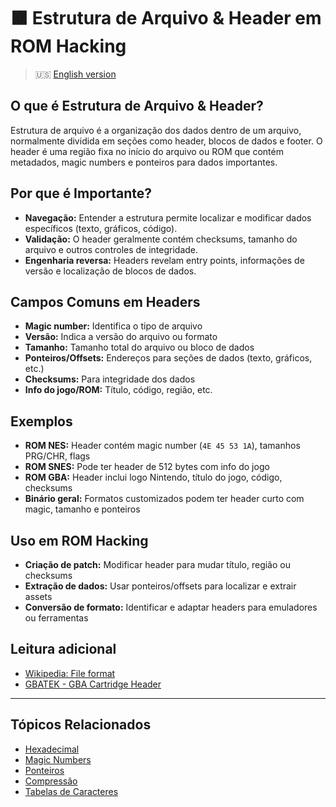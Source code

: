 # 🟫 Estrutura de Arquivo & Header em ROM Hacking

> :us: [English version](file_structure_headers.md)

## O que é Estrutura de Arquivo & Header?
Estrutura de arquivo é a organização dos dados dentro de um arquivo, normalmente dividida em seções como header, blocos de dados e footer. O header é uma região fixa no início do arquivo ou ROM que contém metadados, magic numbers e ponteiros para dados importantes.

## Por que é Importante?
- **Navegação:** Entender a estrutura permite localizar e modificar dados específicos (texto, gráficos, código).
- **Validação:** O header geralmente contém checksums, tamanho do arquivo e outros controles de integridade.
- **Engenharia reversa:** Headers revelam entry points, informações de versão e localização de blocos de dados.

## Campos Comuns em Headers
- **Magic number:** Identifica o tipo de arquivo
- **Versão:** Indica a versão do arquivo ou formato
- **Tamanho:** Tamanho total do arquivo ou bloco de dados
- **Ponteiros/Offsets:** Endereços para seções de dados (texto, gráficos, etc.)
- **Checksums:** Para integridade dos dados
- **Info do jogo/ROM:** Título, código, região, etc.

## Exemplos
- **ROM NES:** Header contém magic number (`4E 45 53 1A`), tamanhos PRG/CHR, flags
- **ROM SNES:** Pode ter header de 512 bytes com info do jogo
- **ROM GBA:** Header inclui logo Nintendo, título do jogo, código, checksums
- **Binário geral:** Formatos customizados podem ter header curto com magic, tamanho e ponteiros

## Uso em ROM Hacking
- **Criação de patch:** Modificar header para mudar título, região ou checksums
- **Extração de dados:** Usar ponteiros/offsets para localizar e extrair assets
- **Conversão de formato:** Identificar e adaptar headers para emuladores ou ferramentas

## Leitura adicional
- [Wikipedia: File format](https://en.wikipedia.org/wiki/File_format)
- [GBATEK - GBA Cartridge Header](https://problemkaputt.de/gbatek.htm#gbacartridgeheader)

---

## Tópicos Relacionados
- [Hexadecimal](hexadecimal_PT.md)
- [Magic Numbers](magic_numbers_PT.md)
- [Ponteiros](pointers_PT.md)
- [Compressão](compression_PT.md)
- [Tabelas de Caracteres](character_tables_PT.md)
